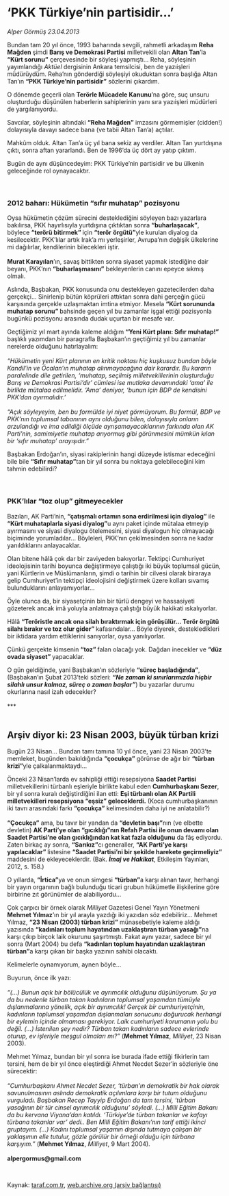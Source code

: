 # ‘PKK Türkiye’nin partisidir...’

*Alper Görmüş 23.04.2013*

<div class="yazi"><p>Bundan tam 20 yıl önce, 1993 baharında sevgili, rahmetli arkadaşım <b>Reha Mağden</b> şimdi <b>Barış ve Demokrasi Partisi</b> milletvekili olan <b>Altan Tan</b>’la <b>“Kürt sorunu”</b> çerçevesinde bir söyleşi yapmıştı... Reha, söyleşinin yayımlandığı <i>Aktüel </i>dergisinin Ankara temsilcisi, ben de yazıişleri müdürüydüm. Reha’nın gönderdiği söyleşiyi okuduktan sonra başlığa Altan Tan’ın <b>“PKK Türkiye’nin partisidir”</b> sözlerini çıkardım.</p>
<p>O dönemde geçerli olan <b>Terörle Mücadele Kanunu</b>’na göre, suç unsuru oluşturduğu düşünülen haberlerin sahiplerinin yanı sıra yazıişleri müdürleri de yargılanıyordu.</p>
<p>Savcılar, söyleşinin altındaki <b>“Reha Mağden”</b> imzasını görmemişler (cidden!) dolayısıyla davayı sadece bana (ve tabii Altan Tan’a) açtılar.</p>
<p>Mahkûm olduk. Altan Tan’a üç yıl bana sekiz ay verdiler. Altan Tan yurtdışına çıktı, sonra aftan yararlandı. Ben de 1996’da üç dört ay yatıp çıktım.</p>
<p>Bugün de aynı düşüncedeyim: PKK Türkiye’nin partisidir ve bu ülkenin geleceğinde rol oynayacaktır.<br/><br/><br/></p>
<h3>2012 baharı: Hükümetin “sıfır muhatap” pozisyonu</h3>
<p>Oysa hükümetin çözüm sürecini desteklediğini söyleyen bazı yazarlara bakılırsa, PKK hayırlısıyla yurtdışına çıktıktan sonra <b>“buharlaşacak”</b>, böylece <b>“terörü bitirmek” </b>için <b>“terör</b> <b>örgütü”</b>yle kurulan diyalog da kesilecektir. PKK’lılar artık Irak’a mı yerleşirler, Avrupa’nın değişik ülkelerine mi dağılırlar, kendilerinin bilecekleri iştir.<br/><br/><b>Murat Karayılan</b>’ın, savaş bittikten sonra siyaset yapmak istediğine dair beyanı, PKK’nın <b>“buharlaşmasını”</b> bekleyenlerin canını epeyce sıkmış olmalı.</p>
<p>Aslında, Başbakan, PKK konusunda onu destekleyen gazetecilerden daha gerçekçi... Sinirlenip bütün köprüleri attıktan sonra dahi gerçeğin gücü karşısında gerçekle uzlaşmaktan imtina etmiyor. Mesela <b>“Kürt sorununda muhatap sorunu” </b>bahsinde geçen yıl bu zamanlar işgal ettiği pozisyonla bugünkü pozisyonu arasında dudak uçurtan bir mesafe var. </p>
<p>Geçtiğimiz yıl mart ayında kaleme aldığım <b>“Yeni Kürt planı: Sıfır muhatap!”</b> başlıklı yazımdan bir paragrafla Başbakan’ın geçtiğimiz yıl bu zamanlar nerelerde olduğunu hatırlayalım:<br/><br/><i>“Hükümetin yeni Kürt planının en kritik noktası hiç kuşkusuz bundan böyle Kandil’in ve Öcalan’ın muhatap alınmayacağına dair karardır. Bu kararın paralelinde dile getirilen, ‘muhatap, seçilmiş milletvekillerinin oluşturduğu Barış ve Demokrasi Partisi’dir’ cümlesi ise mutlaka devamındaki ‘ama’ ile birlikte mütalaa edilmelidir. ‘Ama’ deniyor, ‘bunun için BDP de kendisini PKK’dan ayırmalıdır.’<br/><br/></i><i>“Açık söyleyeyim, ben bu formülde iyi niyet görmüyorum. Bu formül, BDP ve PKK’nın toplumsal tabanının aynı olduğunu bilen, dolayısıyla onların arzulandığı ve ima edildiği ölçüde ayrışamayacaklarının farkında olan AK Parti’nin, samimiyetle muhatap arıyormuş gibi görünmesini mümkün kılan bir ‘sıfır muhatap’ arayışıdır.”</i></p>
<p>Başbakan Erdoğan’ın, siyasi rakiplerinin hangi düzeyde istismar edeceğini bile bile <b>“Sıfır muhatap”</b>tan bir yıl sonra bu noktaya gelebileceğini kim tahmin edebilirdi?<br/><br/><br/></p>
<h3>PKK’lılar “toz olup” gitmeyecekler</h3>
<p>Bazıları, AK Parti’nin, <b>“çatışmalı ortamın sona erdirilmesi için diyalog”</b> ile <b>“Kürt muhataplarla siyasi diyalog”</b>u aynı paket içinde mütalaa etmeyip ayırmasını ve siyasi diyalogu ötelemesini, siyasi diyalogun hiç olmayacağı biçiminde yorumladılar... Böyleleri, PKK’nın çekilmesinden sonra ne kadar yanıldıklarını anlayacaklar. </p>
<p>Olan bitene hâlâ çok dar bir zaviyeden bakıyorlar. Tektipçi Cumhuriyet ideolojisinin tarihi boyunca değiştirmeye çalıştığı iki büyük toplumsal gücün, yani Kürtlerin ve Müslümanların, şimdi o tarihin bir cilvesi olarak biraraya gelip Cumhuriyet’in tektipçi ideolojisini değiştirmek üzere kolları sıvamış bulunduklarını anlayamıyorlar...</p>
<p>Öyle olunca da, bir siyasetçinin bin bir türlü dengeyi ve hassasiyeti gözeterek ancak imâ yoluyla anlatmaya çalıştığı büyük hakikati ıskalıyorlar. </p>
<p>Hâlâ <b>“Teröristle ancak ona silah bıraktırmak için görüşülür... Terör örgütü silahı bırakır ve toz olur gider” </b>kafasındalar... Böyle diyerek, destekledikleri bir iktidara yardım ettiklerini sanıyorlar, oysa yanılıyorlar. </p>
<p>Çünkü gerçekte kimsenin <b>“toz” </b>falan olacağı yok. Dağdan inecekler ve <b>“düz ovada siyaset” </b>yapacaklar.</p>
<p>O gün geldiğinde, yani Başbakan’ın sözleriyle <b>“süreç başladığında”</b>, (Başbakan’ın Şubat 2013’teki sözleri: <b><i>“Ne zaman ki sınırlarımızda hiçbir silahlı unsur kalmaz, süreç o zaman başlar”</i></b>) bu yazarlar durumu okurlarına nasıl izah edecekler?<br/><br/>***<br/><br/></p>
<h2>Arşiv diyor ki: 23 Nisan 2003, büyük türban krizi</h2>
<p>Bugün 23 Nisan... Bundan tamı tamına 10 yıl önce, yani 23 Nisan 2003’te memleket, bugünden bakıldığında <b>“çocukça”</b> görünse de ağır bir <b>“türban krizi”</b>yle çalkalanmaktaydı... </p>
<p>Önceki 23 Nisan’larda ev sahipliği ettiği resepsiyona <b>Saadet Partisi </b>milletvekillerini türbanlı eşleriyle birlikte kabul eden <b>Cumhurbaşkanı Sezer</b>, bir yıl sonra kuralı değiştirdiğini ilan etti: <b>Eşi türbanlı olan AK Partili milletvekilleri resepsiyona “eşsiz” geleceklerdi.</b> (Koca cumhurbaşkanının iki tavrı arasındaki farkı <b>“çocukça”</b> kelimesinden daha iyi ne anlatabilir?)<br/><br/><b>“Çocukça”</b> ama, bu tavır bir yandan da <b>“devletin başı”</b>nın (ve elbette devletin) <b>AK Parti’ye olan “gıcıklığı”nın Refah Partisi ile onun devamı olan Saadet Partisi’ne olan gıcıklığından kat kat fazla olduğunu</b> da fâş ediyordu. Zaten birkaç ay sonra, <b>“Sarıkız”</b>cı generaller, <b>“AK Parti’ye karşı yapılacaklar” </b>listesine <b>“Saadet Partisi’ni bir şekilde harekete geçirmeliyiz” </b>maddesini de ekleyeceklerdir. (Bak. <b><i>İmaj ve Hakikat</i></b>, Etkileşim Yayınları, 2012, s. 158.) </p>
<p>O yıllarda, <b>“İrtica”</b>ya ve onun simgesi <b>“türban”</b>a karşı alınan tavır, herhangi bir yayın organının bağlı bulunduğu ticari grubun hükümetle ilişkilerine göre birbirine zıt görünümler de alabiliyordu...</p>
<p>Çok çarpıcı bir örnek olarak <i>Milliyet </i>Gazetesi Genel Yayın Yönetmeni <b>Mehmet Yılmaz</b>’ın bir yıl arayla yazdığı iki yazıdan söz edebiliriz... Mehmet Yılmaz, <b>“23 Nisan (2003) türban krizi”</b> münasebetiyle kaleme aldığı yazısında <b>“kadınları toplum hayatından uzaklaştıran türban yasağı”</b>na karşı çıkıp birçok laik okurunu şaşırtmıştı. Fakat aynı yazar, sadece bir yıl sonra (Mart 2004) bu defa <b>“kadınları toplum hayatından uzaklaştıran türban”</b>a karşı çıkan bir başka yazının sahibi olacaktı. </p>
<p>Kelimelerle oynamıyorum, aynen böyle... </p>
<p>Buyurun, önce ilk yazı:<br/><br/><i>“(...) Bunun açık bir bölücülük ve ayrımcılık olduğunu düşünüyorum. Şu ya da bu nedenle türban takan kadınların toplumsal yaşamdan tümüyle dışlanmalarına yönelik, açık bir ayrımcılık! Gerçek bir cumhuriyetçinin, kadınların toplumsal yaşamdan dışlanmaları sonucunu doğurucak herhangi bir eylemin içinde olmaması gerekiyor. Laik cumhuriyeti korumanın yolu bu değil. (...) İstenilen şey nedir? Türban takan kadınların sadece evlerinde oturup, ev işleriyle meşgul olmaları mı?” </i>(<b>Mehmet Yılmaz</b>, <i>Milliyet</i>, 23 Nisan 2003).</p>
<p>Mehmet Yılmaz, bundan bir yıl sonra ise burada ifade ettiği fikirlerin tam tersini, hem de bir yıl önce eleştirdiği Ahmet Necdet Sezer’in sözleriyle öne sürecektir:<br/><br/><i>“Cumhurbaşkanı Ahmet Necdet Sezer, ‘türban’ın demokratik bir hak olarak savunulmasının aslında demokratik açılımlara karşı bir tutum olduğunu vurguladı. Başbakan Recep Tayyip Erdoğan da tam tersini, ‘türban yasağının bir tür cinsel ayrımcılık olduğunu’ söyledi. (...) Milli Eğitim Bakanı da bu kervana Viyana’dan katıldı. ‘Türkiye’de türban takanlar ve kafayı türbana takanlar var’ dedi.. Ben Milli Eğitim Bakanı’nın tarif ettiği ikinci gruptayım. (...) Kadını toplumsal yaşamın dışında tutmaya çalışan bir yaklaşımın elle tutulur, gözle görülür bir örneği olduğu için türbana karşıyım.”</i> (<b>Mehmet Yılmaz</b>, <i>Milliyet</i>, 9 Mart 2004). <br/><br/><b>alpergormus@gmail.com</b></p>
<p> </p>
</div>

Kaynak: [taraf.com.tr](m), [web.archive.org (arşiv bağlantısı)](http://web.archive.org/web/20131102040045/http://taraf.com.tr/alper-gormus/makale-pkk-turkiye-nin-partisidir.htm)
